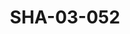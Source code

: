 ---
pid: SHA-03-052
title: SHA-03-052
language: en
original_label: 
rights: Sharhabil Ahmed
location_of_original: Sharhabil Ahmed
photographer_or_studio: 
scanned_from: photograph 10.1 by 15.1
_date: 1980s
location: Emirates
description: Sharhabil Ahmed performing in concert benefitting Save the Children
additional_notes: 
permission_display: 'yes'
on_server: 'no'
on_website: 'no'
permalink: /photopages/en/SHA-03-052
layout: photo-page
---